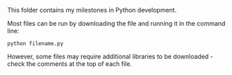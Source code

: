 This folder contains my milestones in Python development.

Most files can be run by downloading the file and running it in the command line:  

    python filename.py

However, some files may require additional libraries to be downloaded - check the comments at the top of each file.
